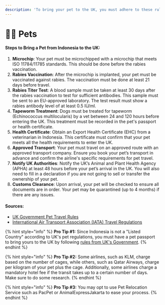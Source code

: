 ```yaml
---
description: 'To bring your pet to the UK, you must adhere to these rules:'
---
```


# 🐕‍🦺 Pets

#### Steps to Bring a Pet from Indonesia to the UK:

1. **Microchip**: Your pet must be microchipped with a microchip that meets ISO 11784/11785 standards. This should be done before the rabies vaccination.
2. **Rabies Vaccination**: After the microchip is implanted, your pet must be vaccinated against rabies. The vaccination must be done at least 21 days before travel.
3. **Rabies Titer Test**: A blood sample must be taken at least 30 days after the rabies vaccination to test for sufficient antibodies. This sample must be sent to an EU-approved laboratory. The test result must show a rabies antibody level of at least 0.5 IU/ml.
4. **Tapeworm Treatment**: Dogs must be treated for tapeworm (Echinococcus multilocularis) by a vet between 24 and 120 hours before entering the UK. This treatment must be recorded in the pet's passport or health certificate.
5. **Health Certificate**: Obtain an Export Health Certificate (EHC) from a veterinarian in Indonesia. This certificate must confirm that your pet meets all the health requirements to enter the UK.
6. **Approved Transport**: Your pet must travel on an approved route with an approved transport company. Ensure you book your pet’s transport in advance and confirm the airline's specific requirements for pet travel.
7. **Notify UK Authorities**: Notify the UK’s Animal and Plant Health Agency (APHA) at least 48 hours before your pet’s arrival in the UK. You will also need to fill in a declaration if you are not going to sell or transfer the ownership of your pet.
8. **Customs Clearance**: Upon arrival, your pet will be checked to ensure all documents are in order. Your pet may be quarantined (up to 4 months) if there are any issues.

#### Sources:

* [UK Government Pet Travel Rules](https://www.gov.uk/bring-pet-to-great-britain)
* [International Air Transport Association (IATA) Travel Regulations](https://www.iata.org/en/youandiata/travelers/traveling-with-pets/)

{% hint style="info" %}
**Pro Tip #1:** Since Indonesia is not a "Listed Country" according to UK's pet regulations, you must have a pet passport to bring yours to the UK by following [rules from UK's Government](https://www.gov.uk/bring-pet-to-great-britain/pet-passport).
{% endhint %}

{% hint style="info" %}
**Pro Tip #2:** Some airlines, such as KLM, charge based on the number of cages, while others, such as Qatar Airways, charge per kilogram of your pet plus the cage. Additionally, some airlines charge a mandatory hotel fee if the transit takes up to a certain number of days. Make sure to do some research.
{% endhint %}

{% hint style="info" %}
**Pro Tip #3:** You may opt to use Pet Relocation Service such as PacPet or AnimalExpressJakarta to ease your process.
{% endhint %}
